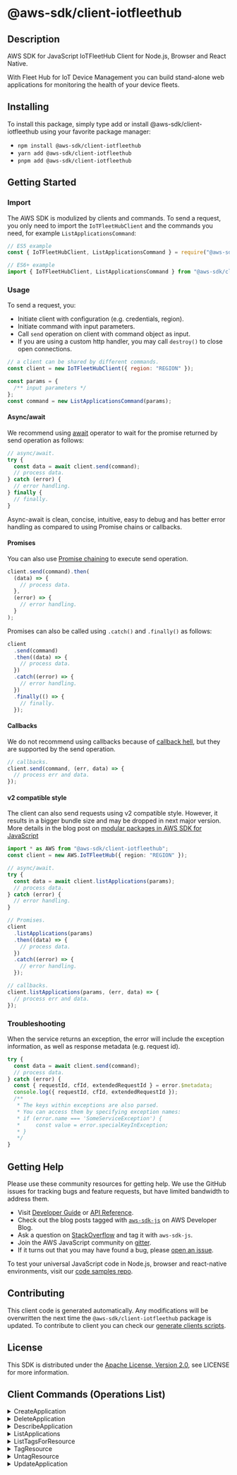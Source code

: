 <!-- generated file, do not edit directly -->

# @aws-sdk/client-iotfleethub

## Description

AWS SDK for JavaScript IoTFleetHub Client for Node.js, Browser and React Native.

<p>With Fleet Hub for IoT Device Management you can build stand-alone web applications for monitoring the health of your device fleets.</p>

## Installing

To install this package, simply type add or install @aws-sdk/client-iotfleethub
using your favorite package manager:

- `npm install @aws-sdk/client-iotfleethub`
- `yarn add @aws-sdk/client-iotfleethub`
- `pnpm add @aws-sdk/client-iotfleethub`

## Getting Started

### Import

The AWS SDK is modulized by clients and commands.
To send a request, you only need to import the `IoTFleetHubClient` and
the commands you need, for example `ListApplicationsCommand`:

```js
// ES5 example
const { IoTFleetHubClient, ListApplicationsCommand } = require("@aws-sdk/client-iotfleethub");
```

```ts
// ES6+ example
import { IoTFleetHubClient, ListApplicationsCommand } from "@aws-sdk/client-iotfleethub";
```

### Usage

To send a request, you:

- Initiate client with configuration (e.g. credentials, region).
- Initiate command with input parameters.
- Call `send` operation on client with command object as input.
- If you are using a custom http handler, you may call `destroy()` to close open connections.

```js
// a client can be shared by different commands.
const client = new IoTFleetHubClient({ region: "REGION" });

const params = {
  /** input parameters */
};
const command = new ListApplicationsCommand(params);
```

#### Async/await

We recommend using [await](https://developer.mozilla.org/en-US/docs/Web/JavaScript/Reference/Operators/await)
operator to wait for the promise returned by send operation as follows:

```js
// async/await.
try {
  const data = await client.send(command);
  // process data.
} catch (error) {
  // error handling.
} finally {
  // finally.
}
```

Async-await is clean, concise, intuitive, easy to debug and has better error handling
as compared to using Promise chains or callbacks.

#### Promises

You can also use [Promise chaining](https://developer.mozilla.org/en-US/docs/Web/JavaScript/Guide/Using_promises#chaining)
to execute send operation.

```js
client.send(command).then(
  (data) => {
    // process data.
  },
  (error) => {
    // error handling.
  }
);
```

Promises can also be called using `.catch()` and `.finally()` as follows:

```js
client
  .send(command)
  .then((data) => {
    // process data.
  })
  .catch((error) => {
    // error handling.
  })
  .finally(() => {
    // finally.
  });
```

#### Callbacks

We do not recommend using callbacks because of [callback hell](http://callbackhell.com/),
but they are supported by the send operation.

```js
// callbacks.
client.send(command, (err, data) => {
  // process err and data.
});
```

#### v2 compatible style

The client can also send requests using v2 compatible style.
However, it results in a bigger bundle size and may be dropped in next major version. More details in the blog post
on [modular packages in AWS SDK for JavaScript](https://aws.amazon.com/blogs/developer/modular-packages-in-aws-sdk-for-javascript/)

```ts
import * as AWS from "@aws-sdk/client-iotfleethub";
const client = new AWS.IoTFleetHub({ region: "REGION" });

// async/await.
try {
  const data = await client.listApplications(params);
  // process data.
} catch (error) {
  // error handling.
}

// Promises.
client
  .listApplications(params)
  .then((data) => {
    // process data.
  })
  .catch((error) => {
    // error handling.
  });

// callbacks.
client.listApplications(params, (err, data) => {
  // process err and data.
});
```

### Troubleshooting

When the service returns an exception, the error will include the exception information,
as well as response metadata (e.g. request id).

```js
try {
  const data = await client.send(command);
  // process data.
} catch (error) {
  const { requestId, cfId, extendedRequestId } = error.$metadata;
  console.log({ requestId, cfId, extendedRequestId });
  /**
   * The keys within exceptions are also parsed.
   * You can access them by specifying exception names:
   * if (error.name === 'SomeServiceException') {
   *     const value = error.specialKeyInException;
   * }
   */
}
```

## Getting Help

Please use these community resources for getting help.
We use the GitHub issues for tracking bugs and feature requests, but have limited bandwidth to address them.

- Visit [Developer Guide](https://docs.aws.amazon.com/sdk-for-javascript/v3/developer-guide/welcome.html)
  or [API Reference](https://docs.aws.amazon.com/AWSJavaScriptSDK/v3/latest/index.html).
- Check out the blog posts tagged with [`aws-sdk-js`](https://aws.amazon.com/blogs/developer/tag/aws-sdk-js/)
  on AWS Developer Blog.
- Ask a question on [StackOverflow](https://stackoverflow.com/questions/tagged/aws-sdk-js) and tag it with `aws-sdk-js`.
- Join the AWS JavaScript community on [gitter](https://gitter.im/aws/aws-sdk-js-v3).
- If it turns out that you may have found a bug, please [open an issue](https://github.com/aws/aws-sdk-js-v3/issues/new/choose).

To test your universal JavaScript code in Node.js, browser and react-native environments,
visit our [code samples repo](https://github.com/aws-samples/aws-sdk-js-tests).

## Contributing

This client code is generated automatically. Any modifications will be overwritten the next time the `@aws-sdk/client-iotfleethub` package is updated.
To contribute to client you can check our [generate clients scripts](https://github.com/aws/aws-sdk-js-v3/tree/main/scripts/generate-clients).

## License

This SDK is distributed under the
[Apache License, Version 2.0](http://www.apache.org/licenses/LICENSE-2.0),
see LICENSE for more information.

## Client Commands (Operations List)

<details>
<summary>
CreateApplication
</summary>

[Command API Reference](https://docs.aws.amazon.com/AWSJavaScriptSDK/v3/latest/client/iotfleethub/command/CreateApplicationCommand/) / [Input](https://docs.aws.amazon.com/AWSJavaScriptSDK/v3/latest/Package/-aws-sdk-client-iotfleethub/Interface/CreateApplicationCommandInput/) / [Output](https://docs.aws.amazon.com/AWSJavaScriptSDK/v3/latest/Package/-aws-sdk-client-iotfleethub/Interface/CreateApplicationCommandOutput/)

</details>
<details>
<summary>
DeleteApplication
</summary>

[Command API Reference](https://docs.aws.amazon.com/AWSJavaScriptSDK/v3/latest/client/iotfleethub/command/DeleteApplicationCommand/) / [Input](https://docs.aws.amazon.com/AWSJavaScriptSDK/v3/latest/Package/-aws-sdk-client-iotfleethub/Interface/DeleteApplicationCommandInput/) / [Output](https://docs.aws.amazon.com/AWSJavaScriptSDK/v3/latest/Package/-aws-sdk-client-iotfleethub/Interface/DeleteApplicationCommandOutput/)

</details>
<details>
<summary>
DescribeApplication
</summary>

[Command API Reference](https://docs.aws.amazon.com/AWSJavaScriptSDK/v3/latest/client/iotfleethub/command/DescribeApplicationCommand/) / [Input](https://docs.aws.amazon.com/AWSJavaScriptSDK/v3/latest/Package/-aws-sdk-client-iotfleethub/Interface/DescribeApplicationCommandInput/) / [Output](https://docs.aws.amazon.com/AWSJavaScriptSDK/v3/latest/Package/-aws-sdk-client-iotfleethub/Interface/DescribeApplicationCommandOutput/)

</details>
<details>
<summary>
ListApplications
</summary>

[Command API Reference](https://docs.aws.amazon.com/AWSJavaScriptSDK/v3/latest/client/iotfleethub/command/ListApplicationsCommand/) / [Input](https://docs.aws.amazon.com/AWSJavaScriptSDK/v3/latest/Package/-aws-sdk-client-iotfleethub/Interface/ListApplicationsCommandInput/) / [Output](https://docs.aws.amazon.com/AWSJavaScriptSDK/v3/latest/Package/-aws-sdk-client-iotfleethub/Interface/ListApplicationsCommandOutput/)

</details>
<details>
<summary>
ListTagsForResource
</summary>

[Command API Reference](https://docs.aws.amazon.com/AWSJavaScriptSDK/v3/latest/client/iotfleethub/command/ListTagsForResourceCommand/) / [Input](https://docs.aws.amazon.com/AWSJavaScriptSDK/v3/latest/Package/-aws-sdk-client-iotfleethub/Interface/ListTagsForResourceCommandInput/) / [Output](https://docs.aws.amazon.com/AWSJavaScriptSDK/v3/latest/Package/-aws-sdk-client-iotfleethub/Interface/ListTagsForResourceCommandOutput/)

</details>
<details>
<summary>
TagResource
</summary>

[Command API Reference](https://docs.aws.amazon.com/AWSJavaScriptSDK/v3/latest/client/iotfleethub/command/TagResourceCommand/) / [Input](https://docs.aws.amazon.com/AWSJavaScriptSDK/v3/latest/Package/-aws-sdk-client-iotfleethub/Interface/TagResourceCommandInput/) / [Output](https://docs.aws.amazon.com/AWSJavaScriptSDK/v3/latest/Package/-aws-sdk-client-iotfleethub/Interface/TagResourceCommandOutput/)

</details>
<details>
<summary>
UntagResource
</summary>

[Command API Reference](https://docs.aws.amazon.com/AWSJavaScriptSDK/v3/latest/client/iotfleethub/command/UntagResourceCommand/) / [Input](https://docs.aws.amazon.com/AWSJavaScriptSDK/v3/latest/Package/-aws-sdk-client-iotfleethub/Interface/UntagResourceCommandInput/) / [Output](https://docs.aws.amazon.com/AWSJavaScriptSDK/v3/latest/Package/-aws-sdk-client-iotfleethub/Interface/UntagResourceCommandOutput/)

</details>
<details>
<summary>
UpdateApplication
</summary>

[Command API Reference](https://docs.aws.amazon.com/AWSJavaScriptSDK/v3/latest/client/iotfleethub/command/UpdateApplicationCommand/) / [Input](https://docs.aws.amazon.com/AWSJavaScriptSDK/v3/latest/Package/-aws-sdk-client-iotfleethub/Interface/UpdateApplicationCommandInput/) / [Output](https://docs.aws.amazon.com/AWSJavaScriptSDK/v3/latest/Package/-aws-sdk-client-iotfleethub/Interface/UpdateApplicationCommandOutput/)

</details>
